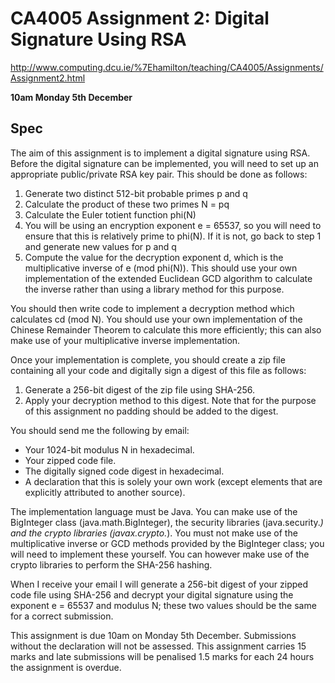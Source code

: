 # CA4005 Assignment 2: Digital Signature Using RSA
http://www.computing.dcu.ie/%7Ehamilton/teaching/CA4005/Assignments/Assignment2.html

**10am Monday 5th December**

## Spec

The aim of this assignment is to implement a digital signature using RSA. Before the digital signature can be implemented, you will need to set up an appropriate public/private RSA key pair. This should be done as follows:

1. Generate two distinct 512-bit probable primes p and q
2. Calculate the product of these two primes N = pq
3. Calculate the Euler totient function phi(N)
4. You will be using an encryption exponent e = 65537, so you will need to ensure that this is relatively prime to phi(N). If it is not, go back to step 1 and generate new values for p and q
5. Compute the value for the decryption exponent d, which is the multiplicative inverse of e (mod phi(N)). This should use your own implementation of the extended Euclidean GCD algorithm to calculate the inverse rather than using a library method for this purpose.

You should then write code to implement a decryption method which calculates cd (mod N). You should use your own implementation of the Chinese Remainder Theorem to calculate this more efficiently; this can also make use of your multiplicative inverse implementation.

Once your implementation is complete, you should create a zip file containing all your code and digitally sign a digest of this file as follows:

1. Generate a 256-bit digest of the zip file using SHA-256.
2. Apply your decryption method to this digest. Note that for the purpose of this assignment no padding should be added to the digest.

You should send me the following by email:

- Your 1024-bit modulus N in hexadecimal.
- Your zipped code file.
- The digitally signed code digest in hexadecimal.
- A declaration that this is solely your own work (except elements that are explicitly attributed to another source).

The implementation language must be Java. You can make use of the BigInteger class (java.math.BigInteger), the security libraries (java.security.*) and the crypto libraries (javax.crypto.*). You must not make use of the multiplicative inverse or GCD methods provided by the BigInteger class; you will need to implement these yourself. You can however make use of the crypto libraries to perform the SHA-256 hashing.

When I receive your email I will generate a 256-bit digest of your zipped code file using SHA-256 and decrypt your digital signature using the exponent e = 65537 and modulus N; these two values should be the same for a correct submission.

This assignment is due 10am on Monday 5th December. Submissions without the declaration will not be assessed. This assignment carries 15 marks and late submissions will be penalised 1.5 marks for each 24 hours the assignment is overdue.
